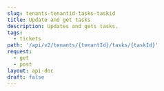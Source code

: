 ```yaml
---
slug: tenants-tenantid-tasks-taskid
title: Update and get tasks
description: Updates and gets tasks.
tags:
  - tickets
path: '/api/v2/tenants/{tenantId}/tasks/{taskId}'
request:
  - get
  - post
layout: api-doc
draft: false
---
```

